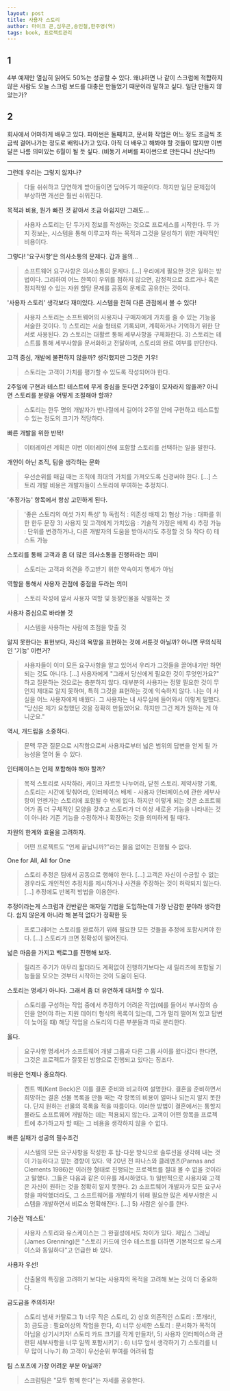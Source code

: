 ```yaml
---
layout: post
title: 사용자 스토리
author: 마이크 콘,심우곤,송인철,한주영(역)
tags: book, 프로젝트관리
---
```


## 1
4부 예제만 열심히 읽어도 50%는 성공할 수 있다. 왜냐하면 나 같이 스크럼에 적합하지 않은 사람도 오늘 스크럼 보드를 대충은 만들었기 때문이라 말하고 싶다. 일단 만들지 않았는가? 

## 2
회사에서 어마하게 배우고 있다. 파이썬은 둘째치고, 문서화 작업은 어느 정도 조금씩 조금씩 걸어나가는 정도로 배워나가고 있다. 아직 더 배우고 해봐야 할 것들이 많지만 이번달은 나름 의미있는 6월이 될 듯 싶다. (비동기 서버를 파이썬으로 만든다니 신난다!!)

---

그런데 우리는 그렇지 않쟈나?
> 다들 쉬쉬하고 당연하게 받아들이면 덮어두기 때문이다. 하지만 일단 문제점이 부상하면 개선은 훨씬 쉬워진다.

목적과 비용, 뭔가 빠진 것 같아서 조금 아쉽지만 그래도...
> 사용자 스토리는 단 두가지 정보를 작성하는 것으로 프로세스를 시작한다. 두 가지 정보는, 시스템을 통해 이루고자 하는 목적과 그것을 달성하기 위한 개략적인 비용이다.

그렇다! '요구사항'은 의사소통의 문제다. 갑과 을의...
> 소프트웨어 요구사항은 의사소통의 문제다. [...] 우리에게 필요한 것은 일하는 방법이다. 그리하여 어느 한쪽이 우위를 점하지 않으면, 감정적으로 흐르거나 혹은 정치적일 수 있는 자원 할당 문제를 공동의 문제로 공유한는 것이다.

'사용자 스토리' 생각보다 재미있다. 시스템을 전혀 다른 관점에서 볼 수 있다!
> 사용자 스토리는 소프트웨어의 사용자나 구매자에게 가치를 줄 수 있는 기능을 서술한 것이다. 1) 스토리는 서술 형태로 기록되며, 계획하거나 기억하기 위한 단서로 사용된다. 2) 스토리는 대활르 통해 세부사항을 구체화한다. 3) 스토리는 테스트를 통해 세부사항을 문서화하고 전달하며, 스토리의 완료 여부를 판단한다.

고객 중심, 개발에 불편하지 않을까? 생각했지만 그것은 기우!
> 스토리는 고객이 가치를 평가할 수 있도록 작성되어야 한다.

2주일에 구현과 테스트! 테스트에 무게 중심을 둔다면 2주일이 모자라지 않을까? 아니면 스토리를 분량을 어떻게 조절해야 할까?
> 스토리는 한두 명의 개발자가 반나절에서 길어야 2주일 안에 구현하고 테스트할 수 있는 정도의 크기가 적당하다.

빠른 개발을 위한 반복!
> 이터레이션 계획은 이번 이터레이션에 포함할 스토리를 선택하는 일을 말한다.

개인이 아닌 조직, 팀을 생각하는 문화
> 우선순위를 매길 때는 조직에 최대의 가치를 가져오도록 신경써야 한다. [...] 스토리 개발 비용은 개발자들이 스토리에 부여하는 추정치다.  


'추정가능' 항목에서 항상 고민하게 된다.
> '좋은 스토리의 여섯 가지 특성' 1) 독립적 : 의존성 배제  2) 협상 가능 : 대화를 위한 한두 문장 3) 사용지 및 고객에게 가치있음 : 기술적 가정은 배제 4) 추정 가능 : 단위를 변경하거나, 다른 개발자의 도움을 받아서라도 추정할 것 5) 작다 6) 테스트 가능

스토리를 통해 고객과 좀 더 많은 의사소통을 진행하라는 의미
> 스토리는 고객과 의견을 주고받기 위한 약속이지 명세가 아님

역할을 통해서 사용자 관점에 중점을 두라는 의미
> 스토리 작성에 앞서 사용자 역할 및 등장인물을 식별하는 것

사용자 중심으로 바라볼 것
> 시스템을 사용하는 사람에 초점을 맞출 것

알지 못한다는 표현보다, 자신의 욕망을 표현하는 것에 서툰것 아닐까? 아니면 무의식적인 '기능' 이런거?
> 사용자들이 이미 모든 요구사항을 알고 있어서 우리가 그것들을 끌어내기만 하면 되는 것도 아니다. [...] 사용자에게 "그래서 당신에게 필요한 것이 무엇인가요?" 하고 질문하는 것으로는 충분하지 않다. 대부분의 사용자는 정말 필요한 것이 무언지 제대로 알지 못하며, 특히 그것을 표현하는 것에 익숙하지 않다. 나는 이 사실을 어느 사용자에게 배웠다. 그 사용자는 내 사무실에 들어와서 이렇게 말했다. "당신은 제가 요청했던 것을 정확히 만들었어요. 하지만 그건 제가 원하는 게 아니군요."

역시, 개드립을 소중하다.
> 문맥 무관 질문으로 시작함으로써 사용자로부터 넓은 범위의 답변을 얻게 될 가능성을 열어 둘 수 있다.

인터페이스는 언제 포함해야 해야 할까?
> 목적 스토리로 시작하라, 케이크 자르듯 나누어라, 닫힌 스토리. 제약사항 기록, 스토리는 시간에 맞춰어라, 인터페이스 배제 - 사용자 인터페이스에 관한 세부사항이 언젠가는 스토리에 포함될 수 밖에 없다. 하지만 이렇게 되는 것은 소프트웨어가 좀 더 구체적인 모양을 갖추고 스토리가 더 이상 새로운 기능을 나타내는 것이 아니라 기존 기능을 수정하거나 확장하는 것을 의미하게 될 때다.


자원의 한계와 효율을 고려하자.
> 어떤 프로젝트도 "언제 끝납니까?"라는 물음 없이는 진행될 수 없다.
 
 One for All, All for One
> 스토리 추정은 팀에서 공동으로 행해야 한다. [...] 고객은 자신이 수긍할 수 없는 경우라도 개인적인 추정치를 제시하거나 사견을 주장하는 것이 허락되지 않는다. [...] 추정에도 반복적 방법을 이용한다.

추정이라는게 스크럼과 칸반같은 애자일 기법을 도입하는데 가장 난감한 분야라 생각한다. 쉽지 않은게 아니라 해 본적 없다가 정확한 듯
> 프로그래머는 스토리를 완료하기 위해 필요한 모든 것들을 추정에 포함시켜야 한다. [...] 스토리가 크면 정확성이 떨어진다.

넓은 마음을 가지고 백로그를 진행해 보자.
> 릴리즈 주기가 아무리 짧더라도 계획없이 진행하기보다는 새 릴리즈에 포함될 기능들을 모으는 것부터 시작하는 것이 도움이 된다.

스토리는 명세가 아니다. 그래서 좀 더 유연하게 대처할 수 있다.
> 스토리를 구성하는 작업 중에서 추정하기 어려운 작업(예를 들어서 부사장의 승인을 얻어야 하는 지원 데이터 형식의 목록이 있는데, 그가 멀리 떨어져 있고 답변이 늦어질 떄) 해당 작업을 스토리의 다른 부분들과 따로 분리한다.

옳다.
> 요구사항 명세서가 소프트웨어 개발 그룹과 다른 그룹 사이를 왔다갔다 한다면, 그것은 프로젝트가 잘못된 방향으로 진행되고 있다는 징조다.
 
비용은 언제나 중요하다.
> 켄트 벡(Kent Beck)은 이를 결혼 준비와 비교하여 설명한다. 결혼을 준비하면서 희망하는 결혼 선물 목록을 만들 때는 각 항목의 비용이 얼마나 되는지 알지 못한다. 단지 원하는 선물의 목록을 적을 따름이다. 이러한 방법이 결혼에서는 통할지 몰라도 소프트웨어 개발하는 데는 적용되지 않는다. 고객이 어떤 항목을 프로젝트에 추가하고자 할 때는 그 비용을 생각하지 않을 수 없다.
 
빠른 실패가 성공의 필수조건
> 시스템의 모든 요구사항을 작성한 후 탑-다운 방식으로 솔루션을 생각해 내는 것이 가능하다고 믿는 경향이 있다. 약 20년 전 파나스와 클레멘츠(Parnas and Clements 1986)은 이러한 형태로 진행되는 프로젝트를 절대 볼 수 없을 것이라고 말했다. 그들은 다음과 같은 이유를 제시하였다. 1) 일반적으로 사용자와 고객은 자신이 원하는 것을 정확히 알지 못한다. 2) 소프트웨어 개발자가 모든 요구사항을 파악했더라도, 그 소프트웨어를 개발하기 위해 필요한 많은 세부사항은 시스템을 개발하면서 비로소 명확해진다. [...] 5) 사람은 실수를 한다.

기승전 '테스트'
> 사용자 스토리와 유스케이스는 그 완결성에서도 차이가 있다. 제임스 그레닝(James Grenning)은 "스토리 카드에 인수 테스트를 더하면 기본적으로 유스케이스와 동일하다"고 언급한 바 있다.

사용자 우선!
> 산출물의 특징을 고려하기 보다는 사용자의 목적을 고려해 보는 것이 더 중요하다. 

금도금을 주의하자!
> 스토리 냄새 카탈로그 1) 너무 작은 스토리, 2) 상호 의존적인 스토리 : 쪼개라!, 3) 금도금 : 필요이상의 작업을 한다, 4) 너무 상세한 스토리 : 문서화가 목적이 아님을 상기시키자! 스토리 카드 크기를 작게 만들자!,  5) 사용자 인터페이스와 관련된 세부사항을 너무 일찍 포함시키기 :  6) 너무 앞서 생각하기 7) 스토리를 너무 많이 나누기 8) 고객이 우선순위 부여를 어려워 함 
 
팀 스포츠에 가장 어려운 부분 아닐까?
> 스크럼팀은 "모두 함꼐 한다"는 자세를 공유한다.          